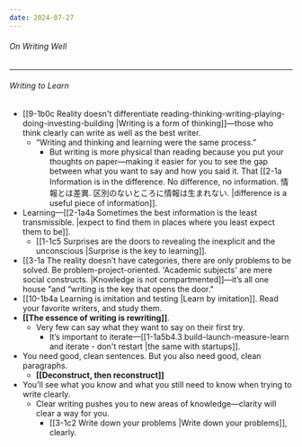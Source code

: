 ```yaml
---
date: 2024-07-27
---
```

###### *On Writing Well*

---
###### Writing to Learn
- [[9-1b0c Reality doesn't differentiate reading-thinking-writing-playing-doing-investing-building |Writing is a form of thinking]]—those who think clearly can write as well as the best writer.
	- “Writing and thinking and learning were the same process.”
		- But writing is more physical than reading because you put your thoughts on paper—making it easier for you to see the gap between what you want to say and how you said it. That [[2-1a Information is in the difference. No difference, no information. 情報とは差異. 区別のないところに情報は生まれない. |difference is a useful piece of information]].
- Learning—[[2-1a4a Sometimes the best information is the least transmissible. |expect to find them in places where you least expect them to be]].
	- [[1-1c5 Surprises are the doors to revealing the inexplicit and the unconscious |Surprise is the key to learning]].
- [[3-1a The reality doesn’t have categories, there are only problems to be solved. Be problem-project-oriented. 'Academic subjects' are mere social constructs. |Knowledge is not compartmented]]—it’s all one house "and “writing is the key that opens the door."
- [[10-1b4a Learning is imitation and testing |Learn by imitation]]. Read your favorite writers, and study them.
- **[[The essence of writing is rewriting]]**.
	- Very few can say what they want to say on their first try.
		- It’s important to iterate—[[1-1a5b4.3 build-launch-measure-learn and iterate - don't restart |the same with startups]].
- You need good, clean sentences. But you also need good, clean paragraphs.
	- **[[Deconstruct, then reconstruct]]**
- You’ll see what you know and what you still need to know when trying to write clearly.
	- Clear writing pushes you to new areas of knowledge—clarity will clear a way for you.
		- [[3-1c2 Write down your problems |Write down your problems]], clearly.
